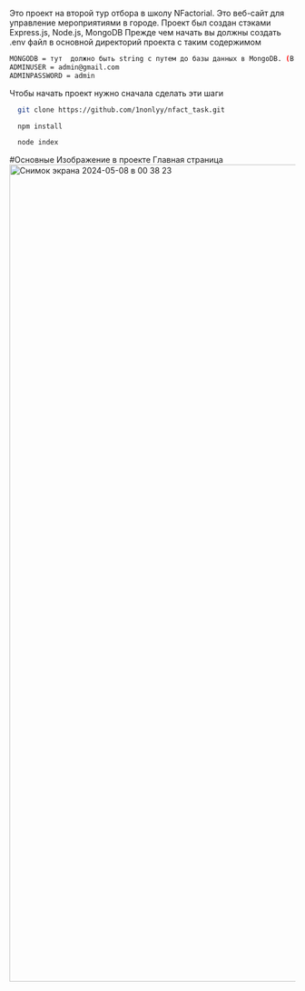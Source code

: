 Это проект на второй тур отбора в школу NFactorial.
Это веб-сайт для управление мероприятиями в городе. Проект был создан стэками Express.js, Node.js, MongoDB
Прежде чем начать вы должны создать .env файл в основной директорий проекта с таким содержимом 
```bash
MONGODB = тут  должно быть string с путем до базы данных в MongoDB. (В моем случае это mongodb://localhost:27017/khel)
ADMINUSER = admin@gmail.com
ADMINPASSWORD = admin
```


Чтобы начать проект нужно сначала сделать эти шаги
```bash
  git clone https://github.com/1nonlyy/nfact_task.git
```
```bash
  npm install
```
```bash
  node index
```
#Основные Изображение в проекте 
Главная страница <img width="1438" alt="Снимок экрана 2024-05-08 в 00 38 23" src="https://github.com/1nonlyy/nfact_task/assets/135871519/341eab9d-09b5-4b34-9d73-80b327b80916">

